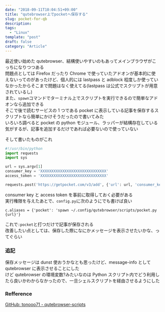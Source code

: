 ```yaml
---
date: "2018-09-11T10:04:51+09:00"
title: "qutebrowser上でpocketへ保存する"
slug: pocket-for-qb
description:
tags:
  - "Linux"
template: "post"
draft: false
category: "Article"
---
```


最近使い始めた qutebrowser、結構使いやすいのもあってメインブラウザがこっちになりつつある  
問題点としては Firefox だったり Chrome で使っていたアドオンが基本的に使えないってのがあったけど、個人的には lastpass と adblock 程度しか使っていなかったからそこまで問題はなく使えてる(lastpass は公式でスクリプトが用意されているし)  
また、`spawn`コマンドでターミナル上でスクリプトを実行できるので簡単なアドオンなら追加できる  
そこで後で読むサービスの 1 つである pocket に表示している記事を保存するスクリプトなら簡単にかけそうだったので書いてみた  
いろいろ調べると pocket の python モジュール、ラッパーが結構存在している気がするが、記事を追加するだけであれば必要ないので使っていない

そして書いたものがこれ

```python
#!/usr/bin/python
import requests
import sys

url = sys.argv[1]
consumer_key = 'XXXXXXXXXXXXXXXXXXXXXXXXXXXXXX'
access_token = 'XXXXXXXXXXXXXXXXXXXXXXXXXXXXXX'

requests.post('https://getpocket.com/v3/add', {'url': url, 'consumer_key': consumer_key, 'access_token': access_token})
```

consumer key と access token を事前に取得しておく必要がある  
実行権限を与えたあとで、`config.py`に次のようにでも書けば良い

```
c.aliases = {'pocket': 'spawn ~/.config/qutebrowser/scripts/pocket.py {url}'}
```

これで`:pocket`と打つだけで記事が保存される  
改善したい点としては、保存した際になにかメッセージを表示させたいかな、ってぐらい

### 追記

保存メッセージは dunst 使おうかなとも思ったけど、message-info として qutebrowser に表示させることにした  
けど qutebrowser の環境変数?みたいなのは Python スクリプト内でどう利用したら良いかわからなかったので、一旦シェルスクリプトを経由させるようにした

### Refference

[GitHub: tonooo71 - qutebrowser-scripts](https://github.com/tonooo71/qutebrowser-scripts)
